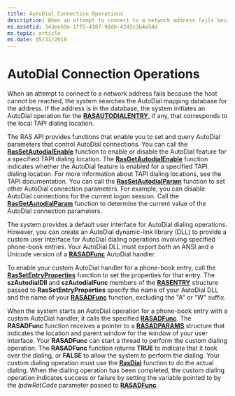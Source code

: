 ```yaml
---
title: AutoDial Connection Operations
description: When an attempt to connect to a network address fails because the host cannot be reached, the system searches the AutoDial mapping database for the address.
ms.assetid: 343ee69e-1ff5-4107-9ddb-4245c3b4a54d
ms.topic: article
ms.date: 05/31/2018
---
```


# AutoDial Connection Operations

When an attempt to connect to a network address fails because the host cannot be reached, the system searches the AutoDial mapping database for the address. If the address is in the database, the system initiates an AutoDial operation for the [**RASAUTODIALENTRY**](https://msdn.microsoft.com/library/Aa376721(v=VS.85).aspx), if any, that corresponds to the local TAPI dialing location.

The RAS API provides functions that enable you to set and query AutoDial parameters that control AutoDial connections. You can call the [**RasSetAutodialEnable**](/windows/desktop/api/Ras/nf-ras-rassetautodialenablea) function to enable or disable the AutoDial feature for a specified TAPI dialing location. The [**RasGetAutodialEnable**](/windows/desktop/api/Ras/nf-ras-rasgetautodialenablea) function indicates whether the AutoDial feature is enabled for a specified TAPI dialing location. For more information about TAPI dialing locations, see the TAPI documentation. You can call the [**RasSetAutodialParam**](/windows/desktop/api/Ras/nf-ras-rassetautodialparama) function to set other AutoDial connection parameters. For example, you can disable AutoDial connections for the current logon session. Call the [**RasGetAutodialParam**](/windows/desktop/api/Ras/nf-ras-rasgetautodialparama) function to determine the current value of the AutoDial connection parameters.

The system provides a default user interface for AutoDial dialing operations. However, you can create an AutoDial dynamic-link library (DLL) to provide a custom user interface for AutoDial dialing operations involving specified phone-book entries. Your AutoDial DLL must export both an ANSI and a Unicode version of a [**RASADFunc**](/windows/desktop/api/Ras/nc-ras-rasadfunca) AutoDial handler.

To enable your custom AutoDial handler for a phone-book entry, call the [**RasSetEntryProperties**](/windows/desktop/api/Ras/nf-ras-rassetentrypropertiesa) function to set the properties for that entry. The **szAutodialDll** and **szAutodialFunc** members of the [**RASENTRY**](https://msdn.microsoft.com/library/Aa377274(v=VS.85).aspx) structure passed to **RasSetEntryProperties** specify the name of your AutoDial DLL and the name of your [**RASADFunc**](/windows/desktop/api/Ras/nc-ras-rasadfunca) function, excluding the "A" or "W" suffix.

When the system starts an AutoDial operation for a phone-book entry with a custom AutoDial handler, it calls the specified [**RASADFunc**](/windows/desktop/api/Ras/nc-ras-rasadfunca). The **RASADFunc** function receives a pointer to a [**RASADPARAMS**](https://msdn.microsoft.com/library/Aa376719(v=VS.85).aspx) structure that indicates the location and parent window for the window of your user interface. Your **RASADFunc** can start a thread to perform the custom dialing operation. The **RASADFunc** function returns **TRUE** to indicate that it took over the dialing, or **FALSE** to allow the system to perform the dialing. Your custom dialing operation must use the [**RasDial**](/windows/desktop/api/Ras/nf-ras-rasdiala) function to do the actual dialing. When the dialing operation has been completed, the custom dialing operation indicates success or failure by setting the variable pointed to by the *lpdwRetCode* parameter passed to [**RASADFunc**](/windows/desktop/api/Ras/nc-ras-rasadfunca).

 

 




